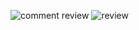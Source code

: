 ![comment   review](https://github.com/user-attachments/assets/e1b81572-cd07-472b-b81a-d7c77f5d880f)
![review](https://github.com/user-attachments/assets/e3a50614-929d-4e63-a123-5c74806b6b72)
